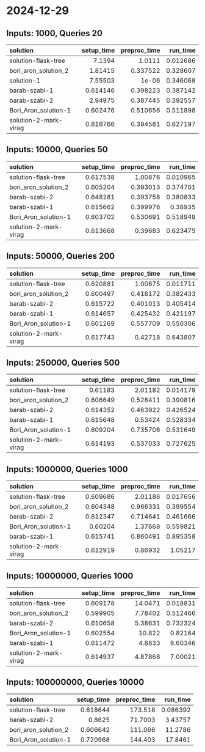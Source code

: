 # 2024-12-29

## Inputs: 1000, Queries 20

| solution              |   setup_time |   preproc_time |   run_time |
|:----------------------|-------------:|---------------:|-----------:|
| solution-flask-tree   |     7.1394   |       1.0111   |   0.012686 |
| bori_aron_solution_2  |     1.81415  |       0.337522 |   0.328607 |
| solution-1            |     7.55503  |       1e-06    |   0.346068 |
| barab-szabi-1         |     0.614146 |       0.398223 |   0.387142 |
| barab-szabi-2         |     2.94975  |       0.387445 |   0.392557 |
| Bori_Aron_solution-1  |     0.602476 |       0.510656 |   0.511898 |
| solution-2-mark-virag |     0.616766 |       0.394581 |   0.627197 |

## Inputs: 10000, Queries 50

| solution              |   setup_time |   preproc_time |   run_time |
|:----------------------|-------------:|---------------:|-----------:|
| solution-flask-tree   |     0.617538 |       1.00876  |   0.010965 |
| bori_aron_solution_2  |     0.605204 |       0.393013 |   0.374701 |
| barab-szabi-2         |     0.648281 |       0.393758 |   0.380833 |
| barab-szabi-1         |     0.615662 |       0.399976 |   0.38935  |
| Bori_Aron_solution-1  |     0.603702 |       0.530691 |   0.518949 |
| solution-2-mark-virag |     0.613668 |       0.39683  |   0.623475 |

## Inputs: 50000, Queries 200

| solution              |   setup_time |   preproc_time |   run_time |
|:----------------------|-------------:|---------------:|-----------:|
| solution-flask-tree   |     0.620881 |       1.00875  |   0.011711 |
| bori_aron_solution_2  |     0.600497 |       0.418172 |   0.382433 |
| barab-szabi-2         |     0.615722 |       0.401013 |   0.405414 |
| barab-szabi-1         |     0.614657 |       0.425432 |   0.421197 |
| Bori_Aron_solution-1  |     0.601269 |       0.557709 |   0.550306 |
| solution-2-mark-virag |     0.617743 |       0.42718  |   0.643807 |

## Inputs: 250000, Queries 500

| solution              |   setup_time |   preproc_time |   run_time |
|:----------------------|-------------:|---------------:|-----------:|
| solution-flask-tree   |     0.61183  |       2.01182  |   0.014179 |
| bori_aron_solution_2  |     0.606649 |       0.528411 |   0.390816 |
| barab-szabi-2         |     0.614352 |       0.463922 |   0.426524 |
| barab-szabi-1         |     0.615648 |       0.53424  |   0.528334 |
| Bori_Aron_solution-1  |     0.609204 |       0.735706 |   0.531649 |
| solution-2-mark-virag |     0.614193 |       0.537033 |   0.727625 |

## Inputs: 1000000, Queries 1000

| solution              |   setup_time |   preproc_time |   run_time |
|:----------------------|-------------:|---------------:|-----------:|
| solution-flask-tree   |     0.609686 |       2.01186  |   0.017656 |
| bori_aron_solution_2  |     0.604348 |       0.966331 |   0.399554 |
| barab-szabi-2         |     0.612347 |       0.714641 |   0.461666 |
| Bori_Aron_solution-1  |     0.60204  |       1.37668  |   0.559821 |
| barab-szabi-1         |     0.615741 |       0.860491 |   0.895358 |
| solution-2-mark-virag |     0.612919 |       0.86932  |   1.05217  |

## Inputs: 10000000, Queries 1000

| solution              |   setup_time |   preproc_time |   run_time |
|:----------------------|-------------:|---------------:|-----------:|
| solution-flask-tree   |     0.609178 |       14.0471  |   0.018831 |
| bori_aron_solution_2  |     0.599905 |        7.78402 |   0.512466 |
| barab-szabi-2         |     0.610658 |        5.38631 |   0.732324 |
| Bori_Aron_solution-1  |     0.602554 |       10.822   |   0.82164  |
| barab-szabi-1         |     0.611472 |        4.8833  |   6.60346  |
| solution-2-mark-virag |     0.614937 |        4.87868 |   7.00021  |

## Inputs: 100000000, Queries 10000

| solution             |   setup_time |   preproc_time |   run_time |
|:---------------------|-------------:|---------------:|-----------:|
| solution-flask-tree  |     0.618644 |       173.518  |   0.086392 |
| barab-szabi-2        |     0.8625   |        71.7003 |   3.43757  |
| bori_aron_solution_2 |     0.606642 |       111.066  |  11.2786   |
| Bori_Aron_solution-1 |     0.720968 |       144.403  |  17.8461   |